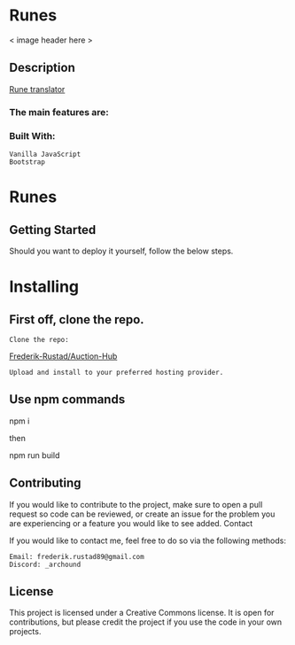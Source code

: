 # Runes

< image header here >

## Description

[Rune translator](https://frederik-rustad.github.io/Runes/index.html) 

### The main features are:

   

### Built With:

    Vanilla JavaScript
    Bootstrap


# Runes



## Getting Started

Should you want to deploy it yourself, follow the below steps.

# Installing

## First off, clone the repo.

    Clone the repo:

[Frederik-Rustad/Auction-Hub](https://github.com/Frederik-Rustad/Runes.git)

    Upload and install to your preferred hosting provider.


## Use npm commands

npm i

then

npm run build

## Contributing

If you would like to contribute to the project, make sure to open a pull request so code can be reviewed, or create an issue for the problem you are experiencing or a feature you would like to see added.
Contact

If you would like to contact me, feel free to do so via the following methods:
```
Email: frederik.rustad89@gmail.com
Discord: _archound
```
## License
This project is licensed under a Creative Commons license. It is open for contributions, but please credit the project if you use the code in your own projects.